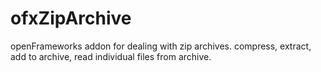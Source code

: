 # ofxZipArchive
openFrameworks addon for dealing with zip archives. compress, extract, add to archive, read individual files from archive.
